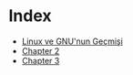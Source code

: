 # Index

* [Linux ve GNU'nun Geçmişi](tarih/linux_ve_gnunun_gecmisi.md)
* [Chapter 2](chapter2.md)
* [Chapter 3](chapter3.md)